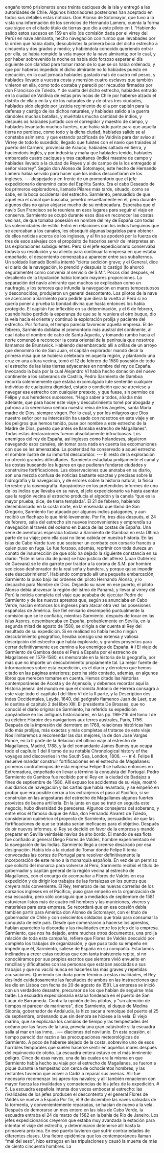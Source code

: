engaño tomó prisioneros unos treinta caciques de la isla y entregó a las autoridades de Chile. Algunos historiadores posteriores han aceptado en todos sus detalles estas noticias. Don Alonso de Sotomayor, que tuvo a la vista una información de los servicios de Hernando Lamero, cuenta la forma que sigue en el citado título de tierras que dio a este piloto en I. “Habiendo salido estos sucesos en 159 en ello (de comisión dada por el virrey del Perú) en nave almiranta, hecho navegación con rumbo que llevabades por la orden que había dado, descubristes la primera boca del dicho estrecho a cincuenta y dos grados y medio; y habiéndola conocido queriendo entrar por ella, se había rompido la vela mayor de la nave almiranta; por lo cual, y por haber sobrevenido la noche os había sido forzoso esperar el día siguiente con claridad para tomar razón de lo que se os había ordenado, y que por haberos impedido el dicho almirante no lo habíades puesto en ejecución, en la cual jornada habíades gastado más de cuatro mil pesos, y habíades llevado a vuestra costa y mensión cuatro esclavos que también vinieron en ella, como todo costaba y pareció por recaudos firmados por don Francisco de Toledo. Y de vuelta del dicho estrecho, habíades entrado en la ciudad de Valdivia de estas provincias de Chile por haberse alzado el distrito de ella y en la y de los naturales de y de otras tres ciudades, habíades sido elegido por justicia regimiento de ella por capitán para la defensa y castigo de los dichos naturales, y habíades salido a la guerra dándoles muchas batallas, y muértolas mucha cantidad de indios, y después os habíades juntado con el corregidor y maestro de campo, y habíades levantado muchos fuertes, que había sido parte para que aquella tierra no perdiese, como todo y la dicha ciudad, habíades salido se al constaba asímismo. y que estando pacificada de Valdivia para dar aviso al Virrey de todo lo sucedido, llegado que fuistes con el navío que traiades al puerto del Carnero, provincia de Arauco, habíades saltado en tierra, y haciendoós inglés, y por industria y maña que habíades tenido, habíades embarcado cuatro caciques y tres capitanes (indio) maestre de campo y habíades llevado a la ciudad de Reyes y al de campo de la los entregado al señor visorrey”. Según don Alonso de Sotomayor, este hecho de Hernando Lamero había servido para hacer que los indios desconfiaran de los ingleses. --- despejado y en frente de un promontorio que el jefe expedicionario denominó cabo del Espíritu Santo. Era el cabo Deseado de los primeros exploradores, llamado Pilares más tarde, situado, como se sabe, en la boca occidental del estrecho. Sarmiento, persuadido de que aquél era el canal que buscaba, penetró resueltamente en él, pero durante algunos días no quiso alejarse mucho de su embocadura. Esperaba que el navío Sun Francisco se le reuniera en esos lugares para seguir el viaje en conserva. Sarmiento se ocupó durante esos días en reconocer las costas vecinas, de que tomaba posesión en nombre del rey de España con todas las solemnidades de estilo. Entró en relaciones con los indios fueguinos que se acercaban a los canales, les obsequió algunas bagatelas para obtener de ellos noticias acerca de los ingleses, y al fin se apoderó por la fuerza de tres de esos salvajes con el propósito de hacerlos servir de intérpretes en las exploraciones subsiguientes. Pero si el jefe expedicionario conservaba todavía su resolución y su aliento para continuar la empresa en que estaba empeñado, el descontento comenzaba a aparecer entre sus subalternos. Un soldado llamado Bonilla intentó “cierta sedición grave; y el General, dice el diario de la navegación, lo prendió y después lo castigó (lo ahorcó seguramente) como convenía al servicio de S.M.”. Pocos días después, el desaliento de la tripulación había tomado mayores proporciones. La separación del navío almirante que muchos se explicaban como un naufragio, y los temores que infundía la navegación en mares tempestuosos y desconocidos, produjeron un general descontento. Los pilotos de la nave se acercaron a Sarmiento para pedirle que diera la vuelta al Perú si no quería poner a prueba la bondad divina que hasta entonces los había protegido. El capitán fue inflexible en su determinación, y el 6 de febrero, cuando hubo perdido la esperanza de que se le reuniera el otro buque, dio la vela hacia el oriente y continuó la exploración prolija y paciente del estrecho. Por fortuna, el tiempo parecía favorecer aquella empresa. El de febrero, Sarmiento doblaba el promontorio más austral del continente, al cual daba el nombre de cabo de Santa Águeda, y tomando rumbo hacia el norte comenzó a reconocer la costa oriental de la península que nosotros llamamos de Brunswick. Habiendo desembarcado allí a orillas de un arroyo que denominó río de San Juan, el capitán explorador mandó decir la primera misa que se hubiera celebrado en aquella región, y plantando una cruz en una altura vecina, tomó el 12 de febrero de 1580 posesión de todo el estrecho de las islas tierras adyacentes en nombre del rey de España. Invocando la bula por la cual Alejandro VI había hecho donación del nuevo continente a los soberanos de Castilla, Pedro Sarmiento de Gamboa recorría solemnemente que estaba excomulgado lute sententie cualquier individuo de cualquiera dignidad, estado o condición que se atreviese a navegar ese estrecho con cualquier pretexto, y que fuese, sin permiso de Felipe y sus herederos sucesores. “Hago saber a todos, añadía más adelante, que para hacer este viaje y descubrimiento tomé por abogada y patrona a la serenísima señora nuestra reina de los ángeles, santa María madre de Dios, siempre virgen. Por lo cual, y por los milagros que Dios nuestro señor por su intercesión ha usado con nosotros en este viaje y en los peligros que hemos tenido, puse por nombre a este estrecho de la Madre de Dios, puesto que antes se llamaba estrecho de Magallanes”. Todas estas declaraciones fueron absolutamente infructuosas. Los enemigos del rey de España, así ingleses como holandeses, siguieron navegando esos canales, sin tomar para nada en cuenta las excomuniones con que se les amenazaba. La posteridad ha conservado a aquel estrecho el nombre ilustre de su inmortal descubridor. --- El resto de la exploración no ofreció grandes dificultades. Sarmiento estudiaba prolijamente el canal y las costas buscando los lugares en que pudieran fundarse ciudades y construirse fortificaciones. Las observaciones que anotaba en su diario, son una mezcla confusa de noticias bastante exactas y precisas sobre la hidrografía y la navegación, y de errores sobre la historia natural, la física terrestre y la cosmografía. Apoyándose en los pretendidos informes de uno de los indios que llevaba en su nave, el jefe expedicionario va hasta asentar que la región vecina al estrecho producía el algodón y la canela “que es la mayor prueba, dice, de tierra templada”. El 21 de febrero, habiendo desembarcado en la costa norte, en la ensenada que llamó de San Gregorio, Sarmiento fue atacado por algunos indios patagones, y aun recibió un flechazo lo que hirió levemente. Por fin, tres días después, el 24 de febrero, salía del estrecho sin nuevos inconvenientes y emprendía su navegación al través del océano en busca de las costas de España. Una serie de aventuras esperaba todavía a Sarmiento de Gamboa en esta Última parte de su viaje; pero ella casi no tiene cabida en nuestra historia. En las islas de Cabo Verde tuvo que sostener un combate con corsario francés a quien puso en fuga. Le fue forzoso, además, reprimir con toda dureza un conato de insurrección de que sólo ha dejado la siguiente constancia en su diario: “Este mismo día de junio) se hizo justicia del alférez (Juan Gutiérrez de Guevara) se le dio garrote por traidor a la corona de S.M. por hombre sedicioso deshonrador de la real seña y bandera, y porque quiso impedir este descubrimiento”. Habiendo comprado allí una pequeña embarcación, Sarmiento la puso bajo las órdenes del piloto Hernando Alonso, y lo despachó para Nombre de Dios. Dejando su nave en ese puerto, el piloto Alonso debía atravesar la región del istmo de Panamá, y llevar al virrey del Perú la noticia completa del viaje que acababa de ejecutar Pedro de Sarmiento y de los nuevos aprestos que, según se anunciaba en Cabo Verde, hacían entonces los ingleses para atacar otra vez las posesiones españolas de América. Ese fiel emisario desempeñó puntualmente la comisión que se le confiaba, mientras Sarmiento, después de tocar en las islas Azores, desembarcaba en España, probablemente en Sevilla, en la segunda mitad de agosto de 1580, se dirigía a dar cuenta al Rey del resultado de su expedición. Si en realidad no había hecho ningún descubrimiento geográfico, llevaba consigo una extensa y valiosa descripción del estrecho que había explorado, y grandes proyectos para cerrar definitivamente ese camino a los enemigos de España. # I El viaje de Sarmiento de Gamboa desde el Perú a España por el estrecho de Magallanes en 1579-1580, es memorable en la historia de la geografía, por más que no importe un descubrimiento propiamente tal. La mejor fuente de informaciones sobre esta expedición, es el diario y derrotero que hemos citado en las páginas anteriores; pero ha sido contado, además, en algunos libros que merecen tomarse en cuenta. Hemos citado las historias contemporáneas de Acosta y de Arjensola, y debemos recordar aquí la Historia jeneral del mundo en que el cronista Antonio de Herrera consagra a este viaje todo el capítulo I del libro VI de la II parte, y la Description des Indes Occidentales, Leyde, 1640, del geógrafo flamenco Juan de Laet, que le destina el capítulo 2 del libro XIII. El presidente De Brosses, que no conoció el diario original de Sarmiento, ha referido su expedición apoyándose en los antiguos historiadores, en las pp. 199-216 del tomo I de su célebre Hisroire des navigarions aux terres australes, Paris, 1756. Después de la impresión del derrotero en 1768, relaciones históricas han sido más prolijas, más exactas y más completas al tratarse de este viaje. Nos limitaremos a recomendar las dos mejores, la de don José Vargas Ponce, en la II parte de la Relacion del último viaje al estrecho de Magallanes, Madrid, 1788, y la del comandante James Bumey que ocupa todo el capítulo 1 del II tomo de su notable Chronological history of the voyages and discoveries in the South Sea, London, 1806. --- # 4. Felipe II resuelve mandar construir fortificaciones en el estrecho de Magallanes: primeros contratiempos de esta empresa Felipe II se hallaba entonces en Extremadura, empeñado en llevar a término la conquista del Portugal. Pedro Sarmiento de Gamboa fue recibido por el Rey en la ciudad de Badajoz a fines de septiembre de 1580. Allí expuso los accidentes de su viaje, mostró sus diarios de navegación y las cartas que había levantado, y se empeñó en probar que era posible cerrar a los extranjeros el paso al Pacífico, si se construían en las angosturas del estrecho de Magallanes algunos fuertes provistos de buena artillería. En la junta en que se trató en seguida este negocio, hubo diversidad de pareceres. Algunos consejeros del soberano, y entre ellos el famoso duque de Alba, don Fernando Álvarez de Toledo, consideraron quimérico el proyecto de Sarmiento, persuadidos de que las fortificaciones de que se trataba serían ineficaces para el objetivo. Después de oír nuevos informes, el Rey se decidió en favor de la empresa y mandó preparar en Sevilla veintiséis navíos de alto bordo. El mando de esa flota fue confiado al general Diego Flores de Valdés, hombre experimentado en la navegación de las Indias. Sarmiento llegó a creerse desairado por esa designación. Había ido a la ciudad de Tomar donde Felipe II tenía convocadas las cortes de Portugal para resolver definitivamente la incorporación de este reino a la monarquía española. En vez de un permiso que solicitó del monarca para volverse al Perú, Sarmiento recibió el título de gobernador y capitán general de la región vecina al estrecho de Magallanes, con el encargo de acompañar a Flores de Valdés en esa expedición y de dirigir los trabajos de las fortalezas en los puntos que creyera más conveniente. El Rey, temeroso de las nuevas correrías de los corsarios ingleses en el Pacífico, puso gran empeño en la organización de esa escuadra, pero sólo consiguió que a mediados de septiembre de 1581 estuvieran listos más de cuatro mil hombres y las municiones, víveres y materiales para esta empresa. Se recordará que en esa ocasión debía también partir para América don Alonso de Sotomayor, con el título de gobernador de Chile y con seiscientos soldados que traía para consumar la conquista de este país. Desde que comenzaron a hacerse los aprestos, habían aparecido la discordia y las rivalidades entre los jefes de la empresa. Sarmiento, que nos ha dejado, entre muchos otros documentos, una prolija relación de toda esta campaña, refiere que Flores de Valdés descuidó por completo los trabajos de organización, y que puso todo su empeño en impedir que él, Sarmiento, saliese de España en su compañía. Estaríamos inclinados a creer estas noticias que con tanta insistencia repite, si no conociéramos por sus propios escritos que siempre vivió envuelto en rencillas y dificultades con las personas que estaban asociadas a sus trabajos y que no vaciló nunca en hacerles las más graves y repetidas acusaciones. Queriendo sin duda poner término a estas rivalidades, el Rey deslindó cuidadosamente las facultades de ambos en las instrucciones que les dio en Lisboa con fecha de 20 de agosto de 1581. La empresa se inició con un verdadero desastre, precursor de los que habían de seguirse más tarde. La escuadra expedicionaria estaba fondeada en el puerto de San Lúcar de Barrameda. Contra la opinión de los pilotos, y "sin atención de tiempos ni parecer de marineros", dice Sarmiento, el duque de Medina Sidonia, gobernador de Andalucía, la hizo sacar a remolque del puerto el 25 de septiembre, ordenando que sin demora se hiciese a la vela. El viejo marino, que se explicaba los cambios de tiempo y las tempestades del océano por las fases de la luna, preveía una gran catástrofe si la escuadra salía al mar en las inme... --- diaciones del novilunio. En esta ocasión, el tiempo pareció dar razón a las preocupaciones meteorológicas de Sarmiento. A poco de haberse alejado de la costa, sobrevino uno de esos horribles temporales que suelen hacerse sentir en aquellos mares después del equinoccio de otoño. La escuadra entera estuvo en el más inminente peligro. Cinco de esas naves, una de las cuales era la misma en que Sarmiento había hecho su viaje por el estrecho de Magallanes, se fueron a pique durante la tempestad con cerca de ochocientos hombres, y las restantes tuvieron que volver a Cádiz a reparar sus averías. Allí fue necesario recomenzar los apres-tos navales; y allí también renacieron con mayor fuerza las rivalidades y competencias de los jefes de la expedición. # 5. La escuadra española intenta dos veces embocar al estrecho: las rivalidades de los jefes producen el descontento y el general Flores de Valdés se vuelve a España Por fin, el 9 de diciembre las naves salvadas de la tormenta, y convenientemente reparadas, se hacían de nuevo a la vela. Después de demorarse un mes entero en las islas de Cabo Verde, la escuadra entraba el 24 de marzo de 1582 en la bahía de Rio de Janeiro. Los jefes expedicionarios creyeron que estaba muy avanzada la estación para intentar el viaje del estrecho, y determinaron detenerse allí hasta la primavera próxima. En ese puerto tuvieron que sufrir contrariedades de diferentes clases. Una fiebre epidémica que los contemporáneos llaman “mal del seso”, hizo estragos en las tripulaciones y causó la muerte de más de ciento cincuenta hombres. La